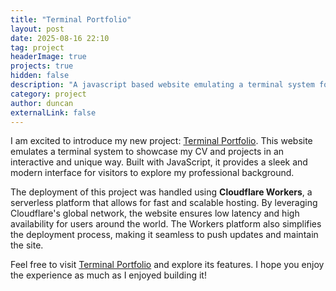 ```yaml
---
title: "Terminal Portfolio"
layout: post
date: 2025-08-16 22:10
tag: project
headerImage: true
projects: true
hidden: false
description: "A javascript based website emulating a terminal system for display my CV"
category: project
author: duncan
externalLink: false
---
```


I am excited to introduce my new project: [Terminal Portfolio](https://terminal.baird.dev). This website emulates a terminal system to showcase my CV and projects in an interactive and unique way. Built with JavaScript, it provides a sleek and modern interface for visitors to explore my professional background.

The deployment of this project was handled using **Cloudflare Workers**, a serverless platform that allows for fast and scalable hosting. By leveraging Cloudflare's global network, the website ensures low latency and high availability for users around the world. The Workers platform also simplifies the deployment process, making it seamless to push updates and maintain the site.

Feel free to visit [Terminal Portfolio](https://terminal.baird.dev) and explore its features. I hope you enjoy the experience as much as I enjoyed building it!

